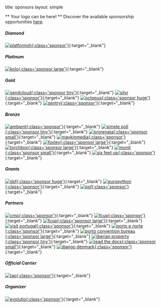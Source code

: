 title: sponsors
layout: simple

** Your logo can be here! ** Discover the available sponsorship opportunities [here](/sponsors/sponsorship/).

##### Diamond

[![platformsh](/static/images/sponsors/platformsh.png){:class='sponsor'}](https://platform.sh/){:target="_blank"} 

##### Platinum

[![kolo](/static/images/sponsors/kolo.svg){:class='sponsor large'}](https://kolo.app/){:target="_blank"} 

##### Gold

[![sendcloud](/static/images/sponsors/sendcloud.png){:class='sponsor tiny'}](https://jobs.sendcloud.com/){:target="_blank"} [![silvr](/static/images/sponsors/silvr.svg){:class='sponsor'}](https://careers.silvr.co/){:target="_blank"} [![octopus](/static/images/sponsors/octopus.png){:class='sponsor huge'}](https://octopus.energy/careers/){:target="_blank"} [![sentry](/static/images/sponsors/sentry.svg){:class='sponsor'}](https://sentry.io/){:target="_blank"} 

##### Bronze

[![ambient](/static/images/sponsors/ambient.svg){:class='sponsor'}](https://ambient.digital/){:target="_blank"} [![simple poll](/static/images/sponsors/simple_poll.svg){:class='sponsor tiny'}](https://simplepoll.rocks/){:target="_blank"} [![prorenata](/static/images/sponsors/prorenata.png){:class='sponsor small'}](https://prorenata.se/){:target="_blank"} [![maykinmedia](/static/images/sponsors/maykin.png){:class='sponsor'}](https://www.maykinmedia.nl/en/){:target="_blank"} [![foxley](/static/images/sponsors/foxley.png){:class='sponsor large'}](https://www.foxleytalent.com/){:target="_blank"} [![torchbox](/static/images/sponsors/torchbox.svg){:class='sponsor large'}](https://torchbox.com/){:target="_blank"} [![monit](/static/images/sponsors/monit.png){:class='sponsor small'}](https://monitdata.com/){:target="_blank"}  [![six feet up](/static/images/sponsors/sfu.png){:class='sponsor'}](https://sixfeetup.com/){:target="_blank"}

##### Grants

[![dsf](/static/images/sponsors/dsf.png){:class='sponsor huge'}](https://www.djangoproject.com/){:target="_blank"} [![europython](/static/images/sponsors/eps.png){:class='sponsor'}](https://www.europython-society.org/){:target="_blank"} [![psf](/static/images/sponsors/psf.png){:class='sponsor'}](https://www.python.org/){:target="_blank"}

##### Partners

[![cmp](/static/images/sponsors/cmp.png){:class='sponsor'}](https://www.porto.pt/en){:target="_blank"} [![fcup](/static/images/sponsors/fcup.png){:class='sponsor'}](https://sigarra.up.pt/fcup/en/web_page.inicial){:target="_blank"} [![fcup](/static/images/sponsors/dcc.png){:class='sponsor large'}](https://www.dcc.fc.up.pt/site/){:target="_blank"} [![visit portugal](/static/images/sponsors/visitportugal.png){:class='sponsor'}](https://www.visitportugal.com/en){:target="_blank"} [![porto e norte](/static/images/sponsors/portoenorte.png){:class='sponsor'}](http://www.portoenorte.pt/en){:target="_blank"} [![porto convention bureau](/static/images/sponsors/pcb.png){:class='sponsor large'}](https://www.portocvb.com/){:target="_blank"} [![iberian property](/static/images/sponsors/ip.svg){:class='sponsor tiny'}](https://iberian.property/){:target="_blank"} [![read the docs](/static/images/sponsors/readthedocs.png){:class='sponsor small'}](https://readthedocs.org/){:target="_blank"} [![django denmark](/static/images/sponsors/djangodk.png){:class='sponsor'}](https://www.django-denmark.org/){:target="_blank"}

##### Official Carrier

[![tap](/static/images/sponsors/tap.svg){:class='sponsor'}](/static/docs/tap.pdf){:target="_blank"}

##### Organizer

[![evolutio](/static/images/sponsors/evolutio.png){:class='sponsor'}](https://evolutio.pt/){:target="_blank"}
